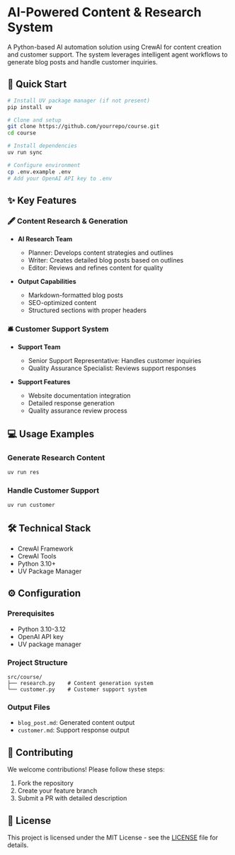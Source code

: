 # AI-Powered Content & Research System

A Python-based AI automation solution using CrewAI for content creation and customer support. The system leverages intelligent agent workflows to generate blog posts and handle customer inquiries.

## 🚀 Quick Start

```bash
# Install UV package manager (if not present)
pip install uv

# Clone and setup
git clone https://github.com/yourrepo/course.git
cd course

# Install dependencies
uv run sync

# Configure environment
cp .env.example .env
# Add your OpenAI API key to .env
```

## ✨ Key Features

### 🖋️ Content Research & Generation

- **AI Research Team**
  - Planner: Develops content strategies and outlines
  - Writer: Creates detailed blog posts based on outlines
  - Editor: Reviews and refines content for quality

- **Output Capabilities**
  - Markdown-formatted blog posts
  - SEO-optimized content
  - Structured sections with proper headers

### 🛎️ Customer Support System

- **Support Team**
  - Senior Support Representative: Handles customer inquiries
  - Quality Assurance Specialist: Reviews support responses
  
- **Support Features**
  - Website documentation integration
  - Detailed response generation
  - Quality assurance review process

## 💻 Usage Examples

### Generate Research Content
```bash
uv run res
```

### Handle Customer Support
```bash
uv run customer
```

## 🛠️ Technical Stack

- CrewAI Framework
- CrewAI Tools
- Python 3.10+
- UV Package Manager

## ⚙️ Configuration

### Prerequisites
- Python 3.10-3.12
- OpenAI API key
- UV package manager

### Project Structure
```
src/course/
├── research.py    # Content generation system
└── customer.py    # Customer support system
```

### Output Files
- `blog_post.md`: Generated content output
- `customer.md`: Support response output

## 🤝 Contributing

We welcome contributions! Please follow these steps:

1. Fork the repository
2. Create your feature branch
3. Submit a PR with detailed description

## 📄 License

This project is licensed under the MIT License - see the [LICENSE](LICENSE) file for details.
